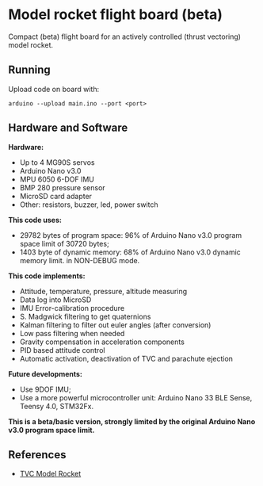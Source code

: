 # Model rocket flight board (beta)
Compact (beta) flight board for an actively controlled (thrust vectoring) model rocket.

## Running

Upload code on board with:
```
arduino --upload main.ino --port <port>
```

## Hardware and Software

**Hardware:**
- Up to 4 MG90S servos
- Arduino Nano v3.0
- MPU 6050 6-DOF IMU
- BMP 280 pressure sensor
- MicroSD card adapter
- Other: resistors, buzzer, led, power switch

**This code uses:**
- 29782 bytes of program space: 96% of Arduino Nano v3.0 program space limit of 30720 bytes;
- 1403 byte of dynamic memory: 68% of Arduino Nano v3.0 dynamic memory limit.
in NON-DEBUG mode.

**This code implements:**
- Attitude, temperature, pressure, altitude measuring
- Data log into MicroSD
- IMU Error-calibration procedure
- S. Madgwick filtering to get quaternions
- Kalman filtering to filter out euler angles (after conversion)
- Low pass filtering when needed
- Gravity compensation in acceleration components
- PID based attitude control
- Automatic activation, deactivation of TVC and parachute ejection

**Future developments:**
- Use 9DOF IMU;
- Use a more powerful microcontroller unit: Arduino Nano 33 BLE Sense, Teensy 4.0, STM32Fx.

**This is a beta/basic version, strongly limited by the original Arduino Nano v3.0 program space limit.**

## References

- [TVC Model Rocket](https://www.tommasomarroni.com/random-posts/)
